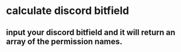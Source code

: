# calculate discord bitfield 
## input your discord bitfield and it will return an array of the permission names.
